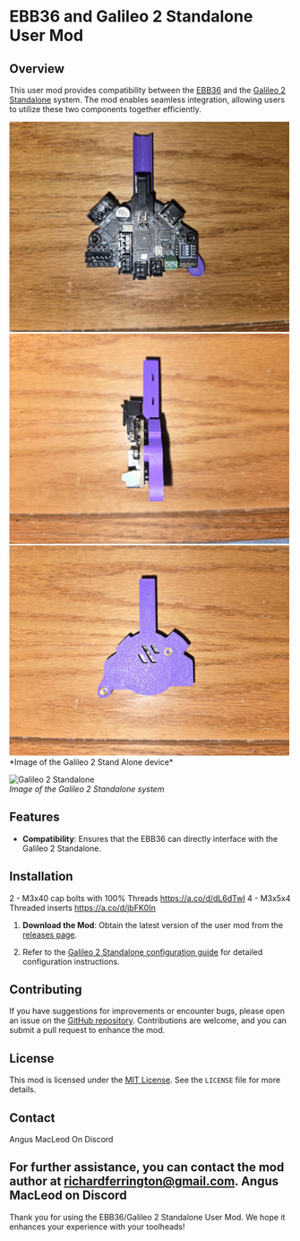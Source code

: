 # EBB36 and Galileo 2 Standalone User Mod

## Overview

This user mod provides compatibility between the [EBB36](https://example.com/ebb36) and the [Galileo 2 Standalone](https://github.com/JaredC01/Galileo2/tree/main/galileo2_standalone) system. The mod enables seamless integration, allowing users to utilize these two components together efficiently.

<img src="./20240728_202034.jpg"  width="500" />
<img src="./20240728_202043.jpg"  width="500" />
<img src="./20240728_202050.jpg"  width="500" />
*Image of the Galileo 2 Stand Alone device*

![Galileo 2 Standalone](https://github.com/JaredC01/Galileo2/blob/main/images/g2sa.png)  
*Image of the Galileo 2 Standalone system*

## Features

- **Compatibility**: Ensures that the EBB36 can directly interface with the Galileo 2 Standalone.

## Installation
2 - M3x40 cap bolts with 100% Threads https://a.co/d/dL6dTwI 
4 - M3x5x4 Threaded inserts https://a.co/d/jbFK0In

1. **Download the Mod**: Obtain the latest version of the user mod from the [releases page](UserMods/seenit783).

2. Refer to the [Galileo 2 Standalone configuration guide](https://github.com/JaredC01/Galileo2/tree/main/galileo2_standalone) for detailed configuration instructions.

## Contributing

If you have suggestions for improvements or encounter bugs, please open an issue on the [GitHub repository](https://example.com/issues). Contributions are welcome, and you can submit a pull request to enhance the mod.

## License

This mod is licensed under the [MIT License](https://example.com/license). See the `LICENSE` file for more details.

## Contact
Angus MacLeod On Discord

For further assistance, you can contact the mod author at [richardferrington@gmail.com](mailto:richardferrington@gmail.com).
Angus MacLeod on Discord
---

Thank you for using the EBB36/Galileo 2 Standalone User Mod. We hope it enhances your experience with your toolheads!

